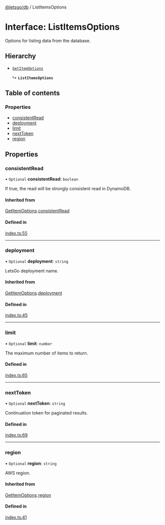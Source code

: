 [@letsgo/db](../README.md) / ListItemsOptions

# Interface: ListItemsOptions

Options for listing data from the database.

## Hierarchy

- [`GetItemOptions`](GetItemOptions.md)

  ↳ **`ListItemsOptions`**

## Table of contents

### Properties

- [consistentRead](ListItemsOptions.md#consistentread)
- [deployment](ListItemsOptions.md#deployment)
- [limit](ListItemsOptions.md#limit)
- [nextToken](ListItemsOptions.md#nexttoken)
- [region](ListItemsOptions.md#region)

## Properties

### consistentRead

• `Optional` **consistentRead**: `boolean`

If true, the read will be strongly consistent read in DynamoDB.

#### Inherited from

[GetItemOptions](GetItemOptions.md).[consistentRead](GetItemOptions.md#consistentread)

#### Defined in

[index.ts:55](https://github.com/47chapters/letsgo/blob/5310a6f/packages/db/src/index.ts#L55)

___

### deployment

• `Optional` **deployment**: `string`

LetsGo deployment name.

#### Inherited from

[GetItemOptions](GetItemOptions.md).[deployment](GetItemOptions.md#deployment)

#### Defined in

[index.ts:45](https://github.com/47chapters/letsgo/blob/5310a6f/packages/db/src/index.ts#L45)

___

### limit

• `Optional` **limit**: `number`

The maximum number of items to return.

#### Defined in

[index.ts:65](https://github.com/47chapters/letsgo/blob/5310a6f/packages/db/src/index.ts#L65)

___

### nextToken

• `Optional` **nextToken**: `string`

Continuation token for paginated results.

#### Defined in

[index.ts:69](https://github.com/47chapters/letsgo/blob/5310a6f/packages/db/src/index.ts#L69)

___

### region

• `Optional` **region**: `string`

AWS region.

#### Inherited from

[GetItemOptions](GetItemOptions.md).[region](GetItemOptions.md#region)

#### Defined in

[index.ts:41](https://github.com/47chapters/letsgo/blob/5310a6f/packages/db/src/index.ts#L41)
